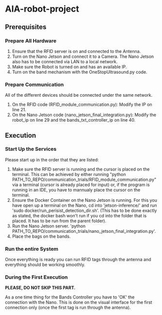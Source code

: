 # AIA-robot-project

## Prerequisites

### Prepare All Hardware

1. Ensure that the RFID server is on and connected to the Antenna. 
2. Turn on the Nano Jetson and connect it to a Camera. The Nano Jetson also has to be connected via LAN to a local network.
3. Make sure the Robot is turned on and has an available IP.
4. Turn on the band mechanism with the OneStopUltrasound.py code.

### Prepare Communication

All of the different devices should be connected under the same network. 

1. On the RFID code (RFID_module_communication.py): Modify the IP on line 21.
2. On the Nano Jetson code (nano_jetson_final_integration.py): Modify the robot_ip on line 29 and the bands_txt_controller_ip on line 40.

## Execution

### Start Up the Services

Please start up in the order that they are listed: 

1. Make sure the RFID server is running and the cursor is placed on the terminal. 
This can be achieved by either running "python PATH_TO_REPO/communication_trials/RFID_module_communication.py" via a terminal (cursor is already placed for input) 
or, if the program is running in an IDE, you have to mannualy place the cursor on the terminal.
2. Ensure the Docker Container on the Nano Jetson is running. For this you have open up a terminal on the Nano, cd into 'jetson-inference/' and run 'sudo docker/run_perisist_detection_dir.sh'. (This has to be done exactly as stated, the docker bash won't run if you cd into the folder that is placed. It has to be run from the parent folder).
3. Run the Nano Jetson server. 'python PATH_TO_REPO/communication_trials/nano_jetson_final_integration.py'.
4. Place the bags on the bands.

### Run the entire System

Once everything is ready you can run RFID tags through the antenna and everything should be working smoothly.

### During the First Execution

**PLEASE, DO NOT SKIP THIS PART.**

As a one time thing for the Bands Controller you have to 'OK' the connection with the Nano. This is done on the visual interface for the first connection only (once the first tag is run through the antenna).













